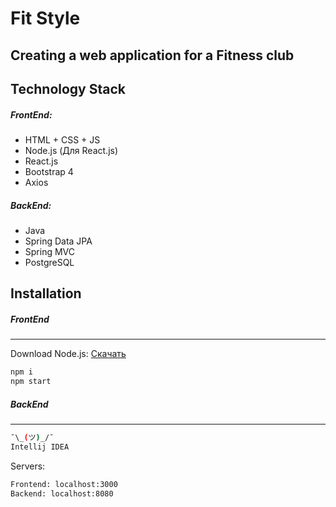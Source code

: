 # Fit Style
## Creating a web application for a Fitness club  
## Technology Stack
##### FrontEnd:
- HTML + CSS + JS
- Node.js (Для React.js)
- React.js 
- Bootstrap 4
- Axios
##### BackEnd:
- Java
- Spring Data JPA
- Spring MVC
- PostgreSQL  
## Installation  
##### FrontEnd  
----
Download Node.js: [Скачать](https://nodejs.org/en/ "Node.js =)")
```sh
npm i
npm start
```

##### BackEnd  
----

```sh
¯\_(ツ)_/¯
Intellij IDEA
```
Servers:
```sh
Frontend: localhost:3000
Backend: localhost:8080
```
